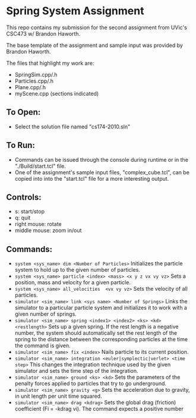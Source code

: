 # Spring System Assignment

This repo contains my submission for the second assignment from UVic's CSC473 w/ Brandon Haworth.

The base template of the assignment and sample input was provided by Brandon Haworth.

The files that highlight my work are:
- SpringSim.cpp/.h
- Particles.cpp/.h
- Plane.cpp/.h
- myScene.cpp (sections indicated)

## To Open: 
- Select the solution file named "cs174-2010.sln"

## To Run:
- Commands can be issued through the console during runtime or in the "./Build/start.tcl" file.
- One of the assignment's sample input files, "complex_cube.tcl", can be copied into into the "start.tcl" file for a more interesting output.

## Controls:
- s: start/stop
- q: quit
- right mouse: rotate
- middle mouse: zoom in/out

## Commands:
- ```system <sys_name> dim <Number of Particles>```
     Initializes the particle system to hold up to the given number of particles.
- ```system <sys_name> particle <index> <mass> <x y z vx vy vz>``` 
     Sets a position, mass and velocity for a given particle.
- ```system <sys_name> all_velocities  <vx vy vz>```
     Sets the velocity of all particles.
- ```simulator <sim_name> link <sys name> <Number of Springs>```
    Links the simulator to a particular particle system and initializes it to work with a given number of springs.
- ```simulator <sim_name> spring <index1> <index2> <ks> <kd> <restlength>```
    Sets up a given spring. If the rest length is a negative number, the system should automatically set the rest length of the spring to the distance between the corresponding particles at the time the command is given.
- ```simulator <sim_name> fix <index>```
    Nails particle <index> to its current position.
- ```simulator <sim_name> integration <euler|symplectic|verlet> <time step>```
    This changes the integration technique used by the given simulator and sets the time step of the integration. 
- ```simulator <sim_name> ground <ks> <kd>```
    Sets the parameters of the penalty forces applied to particles that try to go underground.
- ```simulator <sim_name> gravity <g>```
    Sets the acceleration due to gravity, in unit length per unit time squared.
- ```simulator <sim_name> drag <kdrag>```
    Sets the global drag (friction) coefficient (Fi = -kdrag vi).  The command expects a positive number 



